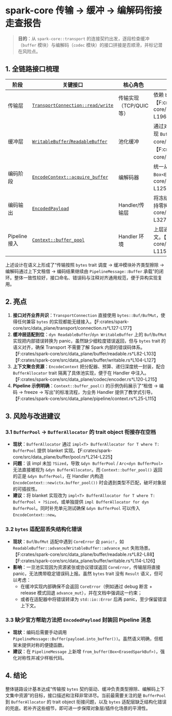 # spark-core 传输 → 缓冲 → 编解码衔接走查报告

> **目的**：从 `spark-core::transport` 的连接契约出发，逐段检查缓冲（`buffer` 模块）与编解码（`codec` 模块）的接口拼接是否顺滑，并标记潜在风险点。

## 1. 全链路接口梳理

| 阶段 | 关键接口 | 核心角色 | 衔接要点 |
| ---- | -------- | -------- | -------- |
| 传输层 | [`TransportConnection::read/write`](../../crates/spark-core/src/data_plane/transport/connection.rs) | 传输实现（TCP/QUIC 等） | 依赖 `bytes::BufMut` / `Buf` trait 对象承接跨层缓冲。【F:crates/spark-core/src/data_plane/transport/connection.rs†L106-L196】 |
| 缓冲层 | [`WritableBuffer`/`ReadableBuffer`](../../crates/spark-core/src/data_plane/buffer/writable.rs) | 池化缓冲 | 通过对 `dyn WritableBuffer` / `dyn ReadableBuffer` 实现 `BufMut`/`Buf`，实现零拷贝拼接。【F:crates/spark-core/src/data_plane/buffer/writable.rs†L60-L127】【F:crates/spark-core/src/data_plane/buffer/readable.rs†L82-L103】 |
| 编码阶段 | [`EncodeContext::acquire_buffer`](../../crates/spark-core/src/data_plane/codec/encoder.rs) | 编解码器 | 统一从缓冲分配器租借写缓冲，返回 `Box<ErasedSparkBufMut>`。【F:crates/spark-core/src/data_plane/codec/encoder.rs†L120-L125】 |
| 编码输出 | [`EncodedPayload`](../../crates/spark-core/src/data_plane/codec/encoder.rs) | Handler/传输层 | 将冻结后的 `Box<ErasedSparkBuf>` 继续向下游传递，保持零拷贝。【F:crates/spark-core/src/data_plane/codec/encoder.rs†L297-L327】 |
| Pipeline 接入 | [`Context::buffer_pool`](../../crates/spark-core/src/data_plane/pipeline/context.rs) | Handler 环境 | 上层通过 `buffer_pool()` 拿到池接口，再喂给编码上下文。【F:crates/spark-core/src/data_plane/pipeline/context.rs†L28-L115】 |

上述设计在语义上形成了“传输按照 `bytes` trait 调度 → 缓冲模块补齐类型擦除 → 编解码通过上下文租借 → 编码结果继续由 `PipelineMessage::Buffer` 承载”的闭环。整体一致性较好，接口命名、错误码与注释对齐通用规范，便于异构实现复用。

## 2. 亮点

1. **接口对齐业界共识**：`TransportConnection` 直接使用 `bytes::Buf/BufMut`，使得任何兼容 `bytes` 的实现都能无缝接入。【F:crates/spark-core/src/data_plane/transport/connection.rs†L127-L177】
2. **缓冲层适配到位**：`dyn ReadableBuffer`/`dyn WritableBuffer` 上的 `Buf`/`BufMut` 实现把内部错误转换为 panic，虽然缺少细粒度错误返回，但与 `bytes` trait 的语义对齐，确保 Transport 不需要了解 Spark 内部的错误码体系。【F:crates/spark-core/src/data_plane/buffer/readable.rs†L82-L103】【F:crates/spark-core/src/data_plane/buffer/writable.rs†L104-L127】
3. **上下文聚合资源**：`EncodeContext` 把分配器、预算、递归深度统一封装，配合 `BufferAllocator` trait 隔离了具体池实现，便于在 Handler 中注入。【F:crates/spark-core/src/data_plane/codec/encoder.rs†L120-L215】
4. **Pipeline 示例明确**：`Context::buffer_pool()` 的示例伪码展示了“租借 → 编码 → freeze → 写出”的标准流程，为业务 Handler 提供了教学式引导。【F:crates/spark-core/src/data_plane/pipeline/context.rs†L25-L115】

## 3. 风险与改进建议

### 3.1 `BufferPool` → `BufferAllocator` 的 trait object 衔接存在空档

- **现状**：`BufferAllocator` 通过 `impl<T> BufferAllocator for T where T: BufferPool` 提供 blanket 实现。【F:crates/spark-core/src/data_plane/buffer/pool.rs†L214-L225】
- **问题**：该 impl 未加 `?Sized`，导致 `&dyn BufferPool` / `Arc<dyn BufferPool>` 无法直接被视为 `&dyn BufferAllocator`。而 `Context::buffer_pool()` 返回的正是 `&dyn BufferPool`，在 Handler 内构造 `EncodeContext::new(ctx.buffer_pool())` 时会遇到类型不匹配，破坏对象层的可插拔性。
- **建议**：将 blanket 实现改为 `impl<T> BufferAllocator for T where T: BufferPool + ?Sized`，或单独提供 `impl BufferAllocator for dyn BufferPool`。同时补充单元测试确保 `&dyn BufferPool` 可以传入 `EncodeContext::new`。

### 3.2 `bytes` 适配层丢失结构化错误

- **现状**：`Buf`/`BufMut` 适配中遇到 `CoreError` 会 `panic!`，如 `ReadableBuffer::advance`/`WritableBuffer::advance_mut` 失败场景。【F:crates/spark-core/src/data_plane/buffer/readable.rs†L82-L88】【F:crates/spark-core/src/data_plane/buffer/writable.rs†L114-L126】
- **影响**：一旦池实现因为资源紧张或协议错误返回 `CoreError`，传输层将直接 panic，无法携带稳定错误码上报。虽然 `bytes` trait 没有 `Result` 语义，但可以考虑：
  - 在缓冲实现内部确保不会返回 `CoreError`（例如通过 debug 断言 + release 模式回退 `advance_mut`），并在文档中强调这一约束；
  - 或者在适配器中将错误转译为 `std::io::Error` 后再 panic，至少保留错误上下文。

### 3.3 缺少官方帮助方法把 `EncodedPayload` 封装回 Pipeline 消息

- **现状**：编码后需要手动调用 `PipelineMessage::Buffer(payload.into_buffer())`。虽然语义明确，但框架未提供对称的便捷函数。
- **建议**：在 `PipelineMessage` 上新增 `from_buffer(Box<ErasedSparkBuf>)`，强化对称性并减少样板代码。

## 4. 结论

整体链路设计基本达成“传输按 `bytes` 契约驱动、缓冲负责类型擦除、编解码上下文集中资源”的目标，接口描述和注释非常详尽。当前最需要关注的是 `BufferPool` 到 `BufferAllocator` 的 trait object 衔接问题，以及 `bytes` 适配层缺乏结构化错误的兜底。若补齐这些细节，即可进一步保障对象层/插件化场景的平滑性。
